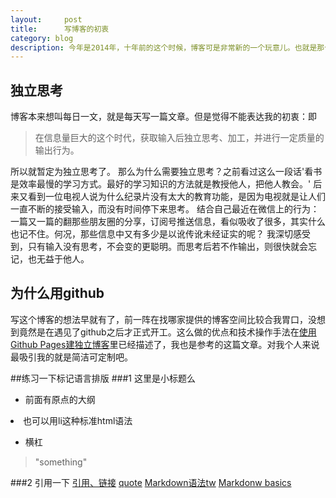 ```yaml
---
layout:     post
title:      写博客的初衷
category: blog
description: 今年是2014年，十年前的这个时候，博客可是非常新的一个玩意儿。也就是那个时候，我已经开始在各大博客网站注册账号，玩起了这个当年的新玩意儿了。可是在十年后的今天，在博客之后兴起的微博已近式微，微信如火如荼的时候，为啥我还要捡起来这个老古董，而不是去玩个微信公众号之类的东西呢？
---
```


## 独立思考

博客本来想叫每日一文，就是每天写一篇文章。但是觉得不能表达我的初衷：即
> 在信息量巨大的这个时代，获取输入后独立思考、加工，并进行一定质量的输出行为。

所以就暂定为独立思考了。
那么为什么需要独立思考？之前看过这么一段话'看书是效率最慢的学习方式。最好的学习知识的方法就是教授他人，把他人教会。'
后来又看到一位电视人说为什么纪录片没有太大的教育功能，是因为电视就是让人们一直不断的接受输入，而没有时间停下来思考。
结合自己最近在微信上的行为：一篇又一篇的翻那些朋友圈的分享，订阅号推送信息，看似吸收了很多，其实什么也记不住。何况，那些信息中又有多少是以讹传讹未经证实的呢？
我深切感受到，只有输入没有思考，不会变的更聪明。而思考后若不作输出，则很快就会忘记，也无益于他人。

## 为什么用github
写这个博客的想法早就有了，前一阵在找哪家提供的博客空间比较合我胃口，没想到竟然是在遇见了github之后才正式开工。这么做的优点和技术操作手法在[使用Github Pages建独立博客][1]里已经描述了，我也是参考的这篇文章。对我个人来说最吸引我的就是简洁可定制吧。

##练习一下标记语言排版
###1 这里是小标题么
* 前面有原点的大纲


<li>也可以用li这种标准html语法</li>

- 横杠

 > "something"

###2 引用一下
[引用、链接][2]
[quote][]
[Markdown语法tw][3]
[Markdonw basics][4]


[quote]:    http://mmcatt.github.io/ "不用编号的引用链接"
[1]: http://beiyuu.com/github-pages/
[2]:  http://mmcatt.github.io/ "这里是注释吗？"
[3]: http://markdown.tw/    "Markdown语法"
[4]: https://github.com/othree/markdown-syntax-zhtw/blob/master/basics.md "还是markdown"
